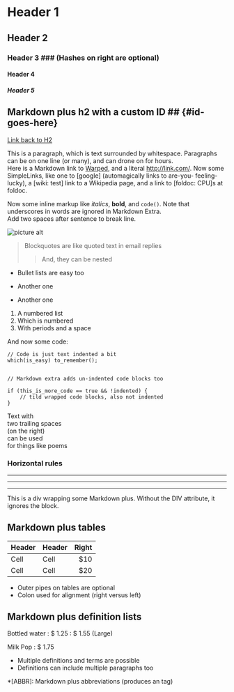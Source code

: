 # Header 1 #
## Header 2 ##
### Header 3 ###             (Hashes on right are optional)
#### Header 4 ####
##### Header 5 #####

## Markdown plus h2 with a custom ID ##         {#id-goes-here}
[Link back to H2](#id-goes-here)

This is a paragraph, which is text surrounded by whitespace. Paragraphs can be on one 
line (or many), and can drone on for hours.  
Here is a Markdown link to [Warped](https://warpedvisions.org), and a literal <http://link.com/>. 
Now some SimpleLinks, like one to [google] (automagically links to are-you-
feeling-lucky), a [wiki: test] link to a Wikipedia page, and a link to 
[foldoc: CPU]s at foldoc.  

Now some inline markup like _italics_,  **bold**, and `code()`. Note that underscores in 
words are ignored in Markdown Extra.  
Add two spaces after sentence to break line.

![picture alt](/images/photo.jpeg "Title is optional")     

> Blockquotes are like quoted text in email replies
>> And, they can be nested

* Bullet lists are easy too
- Another one
+ Another one

1. A numbered list
2. Which is numbered
3. With periods and a space

And now some code:

    // Code is just text indented a bit
    which(is_easy) to_remember();

~~~

// Markdown extra adds un-indented code blocks too

if (this_is_more_code == true && !indented) {
    // tild wrapped code blocks, also not indented
}

~~~

Text with  
two trailing spaces  
(on the right)  
can be used  
for things like poems  

### Horizontal rules

* * * *
****
--------------------------

<div class="custom-class" markdown="1">
This is a div wrapping some Markdown plus.  Without the DIV attribute, it ignores the 
block. 
</div>

## Markdown plus tables ##

| Header | Header | Right  |
| ------ | ------ | -----: |
|  Cell  |  Cell  |   $10  |
|  Cell  |  Cell  |   $20  |

* Outer pipes on tables are optional
* Colon used for alignment (right versus left)

## Markdown plus definition lists ##

Bottled water
: $ 1.25
: $ 1.55 (Large)

Milk
Pop
: $ 1.75

* Multiple definitions and terms are possible
* Definitions can include multiple paragraphs too

*[ABBR]: Markdown plus abbreviations (produces an <abbr> tag)